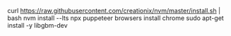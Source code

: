 curl https://raw.githubusercontent.com/creationix/nvm/master/install.sh | bash
nvm install --lts
npx puppeteer browsers install chrome
sudo apt-get install -y libgbm-dev